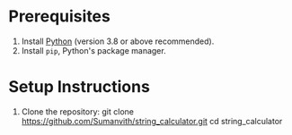 # Prerequisites
1. Install [Python](https://www.python.org/downloads/) (version 3.8 or above recommended).
2. Install `pip`, Python's package manager.

# Setup Instructions
1. Clone the repository:
   git clone https://github.com/Sumanvith/string_calculator.git
   cd string_calculator